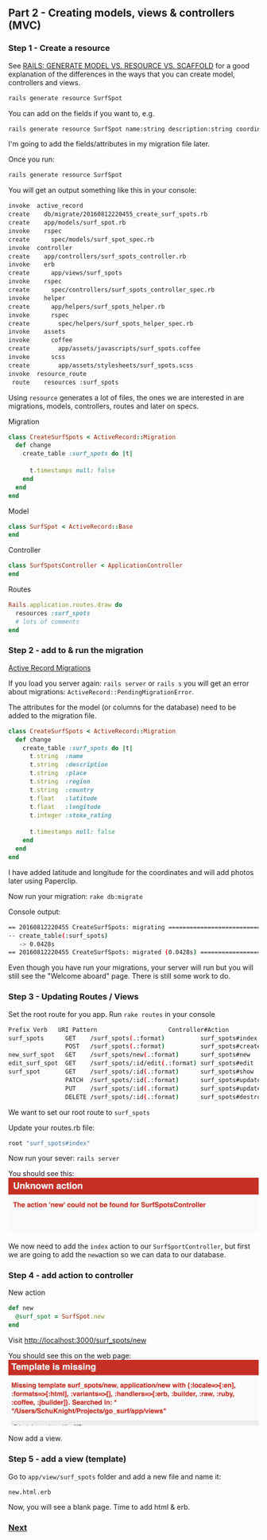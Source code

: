 ## Part 2 - Creating models, views & controllers (MVC)

### Step 1 - Create a resource

See [RAILS: GENERATE MODEL VS. RESOURCE VS. SCAFFOLD](http://www.korenlc.com/rails-generate-model-vs-resourse-vs-scaffold/) for a good explanation of the differences in the ways that you can create model, controllers and views.

```bash
rails generate resource SurfSpot
```

You can add on the fields if you want to, e.g.
```bash
rails generate resource SurfSpot name:string description:string coordinates:integer # etc
```

I'm going to add the fields/attributes in my migration file later.

Once you run:
```bash
rails generate resource SurfSpot
```
You will get an output something like this in your console:

```bash
invoke  active_record
create    db/migrate/20160812220455_create_surf_spots.rb
create    app/models/surf_spot.rb
invoke    rspec
create      spec/models/surf_spot_spec.rb
invoke  controller
create    app/controllers/surf_spots_controller.rb
invoke    erb
create      app/views/surf_spots
invoke    rspec
create      spec/controllers/surf_spots_controller_spec.rb
invoke    helper
create      app/helpers/surf_spots_helper.rb
invoke      rspec
create        spec/helpers/surf_spots_helper_spec.rb
invoke    assets
invoke      coffee
create        app/assets/javascripts/surf_spots.coffee
invoke      scss
create        app/assets/stylesheets/surf_spots.scss
invoke  resource_route
 route    resources :surf_spots
```

Using `resource` generates a lot of files, the ones we are interested in are migrations, models, controllers, routes and later on specs.

Migration
```ruby
class CreateSurfSpots < ActiveRecord::Migration
  def change
    create_table :surf_spots do |t|

      t.timestamps null: false
    end
  end
end
```
Model
```ruby
class SurfSpot < ActiveRecord::Base
end
```
Controller
```ruby
class SurfSpotsController < ApplicationController
end
```
Routes
```ruby
Rails.application.routes.draw do
  resources :surf_spots
  # lots of comments
end
```

### Step 2 - add to & run the migration

[Active Record Migrations](http://guides.rubyonrails.org/active_record_migrations.html)

If you load you server again:
`rails server` or `rails s`
you will get an error about migrations:
`ActiveRecord::PendingMigrationError`.

The attributes for the model (or columns for the database) need to be added to the migration file.

```ruby
class CreateSurfSpots < ActiveRecord::Migration
  def change
    create_table :surf_spots do |t|
      t.string  :name
      t.string  :description
      t.string  :place
      t.string  :region
      t.string  :country
      t.float   :latitude
      t.float   :longitude
      t.integer :stoke_rating

      t.timestamps null: false
    end
  end
end
```
I have added latitude and longitude for the coordinates and will add photos later using Paperclip.

Now run your migration:
`rake db:migrate`

Console output:
```bash
== 20160812220455 CreateSurfSpots: migrating ==================================
-- create_table(:surf_spots)
   -> 0.0428s
== 20160812220455 CreateSurfSpots: migrated (0.0428s) =========================
```
Even though you have run your migrations, your server will run but you will still see the "Welcome aboard" page. There is still some work to do.


### Step 3 - Updating Routes / Views
Set the root route for you app.
Run `rake routes` in your console

```bash
Prefix Verb   URI Pattern                    Controller#Action
surf_spots      GET    /surf_spots(.:format)          surf_spots#index
                POST   /surf_spots(.:format)          surf_spots#create
new_surf_spot   GET    /surf_spots/new(.:format)      surf_spots#new
edit_surf_spot  GET    /surf_spots/:id/edit(.:format) surf_spots#edit
surf_spot       GET    /surf_spots/:id(.:format)      surf_spots#show
                PATCH  /surf_spots/:id(.:format)      surf_spots#update
                PUT    /surf_spots/:id(.:format)      surf_spots#update
                DELETE /surf_spots/:id(.:format)      surf_spots#destroy
```
We want to set our root route to `surf_spots`

Update your routes.rb file:
```ruby
root "surf_spots#index"
```

Now run your sever:
`rails server`

You should see this:
![unknown_index_action](images/missing_new_action.png)

We now need to add the `index` action to our  `SurfSportController`, but first we are going to add the `new`action so we can data to our database.


### Step 4 - add action to controller

New action

```ruby
def new
  @surf_spot = SurfSpot.new
end
```
Visit [http://localhost:3000/surf_spots/new](http://localhost:3000/surf_spots/new)

You should see this on the web page:
![template_missing](images/template_missing.png)

Now add a view.

### Step 5 - add a view (template)

Go to `app/view/surf_spots` folder and add a new file and name it:
```
new.html.erb
```

Now, you will see a blank page. Time to add html & erb.

### [Next](/3_my_go_surf_project.md)
